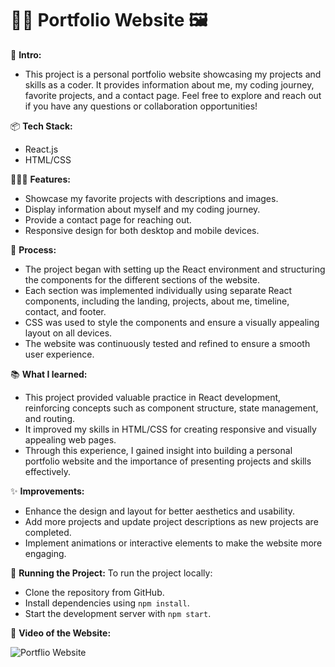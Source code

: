 # 🧑‍💻 Portfolio Website 🖼️

👋 **Intro:**
- This project is a personal portfolio website showcasing my projects and skills as a coder. It provides information about me, my coding journey, favorite projects, and a contact page. Feel free to explore and reach out if you have any questions or collaboration opportunities!

📦 **Tech Stack:**
- React.js
- HTML/CSS

👩🏽‍💻 **Features:**
- Showcase my favorite projects with descriptions and images.
- Display information about myself and my coding journey.
- Provide a contact page for reaching out.
- Responsive design for both desktop and mobile devices.

💭 **Process:**
- The project began with setting up the React environment and structuring the components for the different sections of the website.
- Each section was implemented individually using separate React components, including the landing, projects, about me, timeline, contact, and footer.
- CSS was used to style the components and ensure a visually appealing layout on all devices.
- The website was continuously tested and refined to ensure a smooth user experience.

📚 **What I learned:**
- This project provided valuable practice in React development, reinforcing concepts such as component structure, state management, and routing.
- It improved my skills in HTML/CSS for creating responsive and visually appealing web pages.
- Through this experience, I gained insight into building a personal portfolio website and the importance of presenting projects and skills effectively.

✨ **Improvements:**
- Enhance the design and layout for better aesthetics and usability.
- Add more projects and update project descriptions as new projects are completed.
- Implement animations or interactive elements to make the website more engaging.

🚦 **Running the Project:**
To run the project locally:
- Clone the repository from GitHub.
- Install dependencies using `npm install`.
- Start the development server with `npm start`.

📸 **Video of the Website:**

![Portflio Website](https://github.com/connor-jason/connor-jason.github.io/assets/99488409/9b1f1fd1-df62-4f07-8e14-e640be83a0dd)
